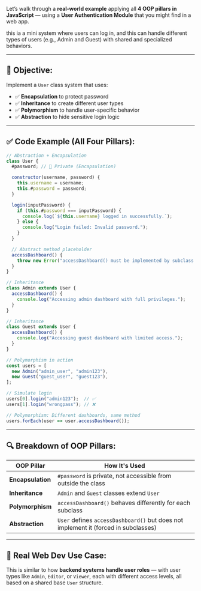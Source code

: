 Let’s walk through a **real-world example** applying all **4 OOP pillars in JavaScript** — using a **User Authentication Module** that you might find in a web app.

this ia a mini system where users can log in, and this can handle different types of users (e.g., Admin and Guest) with shared and specialized behaviors.

---

## 🎯 Objective:

Implement a `User` class system that uses:

* ✅ **Encapsulation** to protect password
* ✅ **Inheritance** to create different user types
* ✅ **Polymorphism** to handle user-specific behavior
* ✅ **Abstraction** to hide sensitive login logic

---

## ✅ Code Example (All Four Pillars):

```javascript
// Abstraction + Encapsulation
class User {
  #password; // 🔐 Private (Encapsulation)

  constructor(username, password) {
    this.username = username;
    this.#password = password;
  }

  login(inputPassword) {
    if (this.#password === inputPassword) {
      console.log(`${this.username} logged in successfully.`);
    } else {
      console.log("Login failed: Invalid password.");
    }
  }

  // Abstract method placeholder
  accessDashboard() {
    throw new Error("accessDashboard() must be implemented by subclass.");
  }
}

// Inheritance
class Admin extends User {
  accessDashboard() {
    console.log("Accessing admin dashboard with full privileges.");
  }
}

// Inheritance
class Guest extends User {
  accessDashboard() {
    console.log("Accessing guest dashboard with limited access.");
  }
}

// Polymorphism in action
const users = [
  new Admin("admin_user", "admin123"),
  new Guest("guest_user", "guest123"),
];

// Simulate login
users[0].login("admin123");  // ✅
users[1].login("wrongpass"); // ❌

// Polymorphism: Different dashboards, same method
users.forEach(user => user.accessDashboard());
```

---

## 🔍 Breakdown of OOP Pillars:

| OOP Pillar        | How It's Used                                                                       |
| ----------------- | ----------------------------------------------------------------------------------- |
| **Encapsulation** | `#password` is private, not accessible from outside the class                       |
| **Inheritance**   | `Admin` and `Guest` classes extend `User`                                           |
| **Polymorphism**  | `accessDashboard()` behaves differently for each subclass                           |
| **Abstraction**   | `User` defines `accessDashboard()` but does not implement it (forced in subclasses) |

---

## 🔌 Real Web Dev Use Case:

This is similar to how **backend systems handle user roles** — with user types like `Admin`, `Editor`, or `Viewer`, each with different access levels, all based on a shared base `User` structure.


